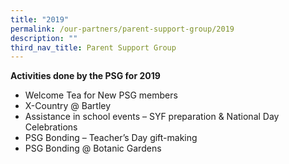 ```yaml
---
title: "2019"
permalink: /our-partners/parent-support-group/2019
description: ""
third_nav_title: Parent Support Group
---
```

**Activities done by the PSG for 2019**
* Welcome Tea for New PSG members
* X-Country @ Bartley
* Assistance in school events – SYF preparation & National Day Celebrations
* PSG Bonding – Teacher’s Day gift-making
* PSG Bonding @ Botanic Gardens 